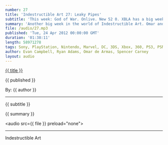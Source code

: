 ```yaml
---
number: 27
title: 'Indestructible Art 27: Leaky Pipes'
subtitle: 'This week: God of War. Onlive. New 52 0. XBLA has a big week. Morrison-con. Super Monday Night Combat. DC Trinity Wars. A game specific Kickstarter. Ryan and Spencer talk new comics. Fez, Witcher 2, Trials:Evolution. Listener Questions get answered.'
summary: 'Another big week in the world of Indestructible Art. Omar and Evan break down news on the God of War trailer that was recently leaked on Amazon.com, XBox Live's big sales week, what Onlive has to offer, and Super Monday Night Combat's early release on Steam. Ryan and Spencer bring news of prequel books from DC's New 52, a Grant Morrison Con, and a teaser of DC's Trinity Wars event. Evan doesn't see a need for a game specific Kickstarter knockoff. Ryan tells us what he thinks of some recent comic releases. The group discusses Saga #2, and Avengers v. X-Men #2. Omar apologizes for not fully understanding what Fez really was before speaking about it last week. By the way you all really do need to play Fez. Evan and Omar try to explain The Witcher 2 to Spencer. We answer some listener questions about the Flood in the Halo series, and what has become of Shadowcat.'
file: /audio/27.mp3
published: 'Tue, 24 Apr 2012 00:00:00 GMT'
duration: '01:38:11'
length: 58971278
tags: Sony, PlayStation, Nintendo, Marvel, DC, 3DS, Xbox, 360, PS3, PSN, XBLA, Video Games, Comics, Games, Indestructible Art, Avengers VS XMen, God of War, Onlive, New 52, Grant Morrison, Trinity Wars, Kickstarter, Fez, Witcher 2, Trials: Evolution, Shadowcat
author: Evan Campbell, Ryan Adams, Omar de Armas, Spencer Carney
layout: audio
---
```


<a href="../episodes/{{ number }}.html" class='postTitleLink'><p class='postTitle'>{{ title }}</p></a>
<p class='postPublished'>{{ published }}</p>
<p class='postAuthor'>By: {{ author }}</p>
<hr>
{{ subtitle }}  
  
{{ summary }}  

<audio src={{ file }} preload="none"></audio>

- - -
Indestructible Art
